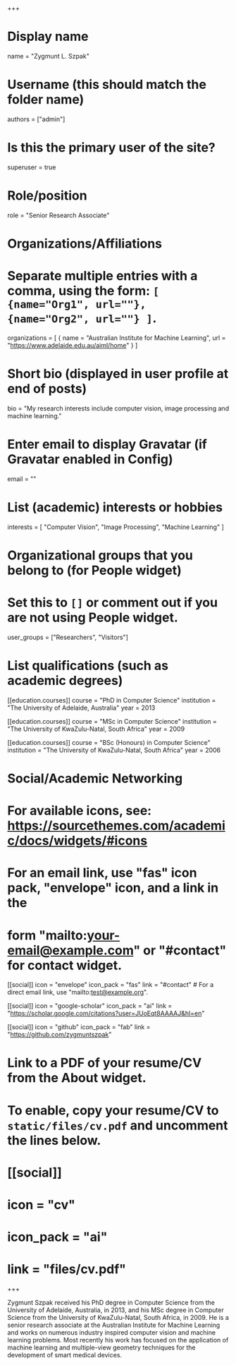 +++
# Display name
name = "Zygmunt L. Szpak"

# Username (this should match the folder name)
authors = ["admin"]

# Is this the primary user of the site?
superuser = true

# Role/position
role = "Senior Research Associate"

# Organizations/Affiliations
#   Separate multiple entries with a comma, using the form: `[ {name="Org1", url=""}, {name="Org2", url=""} ]`.
organizations = [ { name = "Australian Institute for Machine Learning", url = "https://www.adelaide.edu.au/aiml/home" } ]

# Short bio (displayed in user profile at end of posts)
bio = "My research interests include computer vision, image processing and machine learning."

# Enter email to display Gravatar (if Gravatar enabled in Config)
email = ""

# List (academic) interests or hobbies
interests = [
  "Computer Vision",
  "Image Processing",
  "Machine Learning"
]

# Organizational groups that you belong to (for People widget)
#   Set this to `[]` or comment out if you are not using People widget.
user_groups = ["Researchers", "Visitors"]

# List qualifications (such as academic degrees)
[[education.courses]]
  course = "PhD in Computer Science"
  institution = "The University of Adelaide, Australia"
  year = 2013

[[education.courses]]
  course = "MSc in Computer Science"
  institution = "The University of KwaZulu-Natal, South Africa"
  year = 2009

[[education.courses]]
  course = "BSc (Honours) in Computer Science"
  institution = "The University of KwaZulu-Natal, South Africa"
  year = 2006

# Social/Academic Networking
# For available icons, see: https://sourcethemes.com/academic/docs/widgets/#icons
#   For an email link, use "fas" icon pack, "envelope" icon, and a link in the
#   form "mailto:your-email@example.com" or "#contact" for contact widget.

[[social]]
  icon = "envelope"
  icon_pack = "fas"
  link = "#contact"  # For a direct email link, use "mailto:test@example.org".


[[social]]
  icon = "google-scholar"
  icon_pack = "ai"
  link = "https://scholar.google.com/citations?user=JUoEqt8AAAAJ&hl=en"

[[social]]
  icon = "github"
  icon_pack = "fab"
  link = "https://github.com/zygmuntszpak"

# Link to a PDF of your resume/CV from the About widget.
# To enable, copy your resume/CV to `static/files/cv.pdf` and uncomment the lines below.
# [[social]]
#   icon = "cv"
#   icon_pack = "ai"
#   link = "files/cv.pdf"

+++

Zygmunt Szpak received his PhD degree in Computer Science from the University of Adelaide, Australia, in 2013, and his MSc degree in Computer Science from the University of KwaZulu-Natal, South Africa, in 2009. He is a senior research associate at the Australian Institute for Machine Learning and works on numerous industry inspired computer vision and machine learning problems. Most recently his work has focused on the application of machine learning and multiple-view geometry techniques for the development of smart medical devices. 
